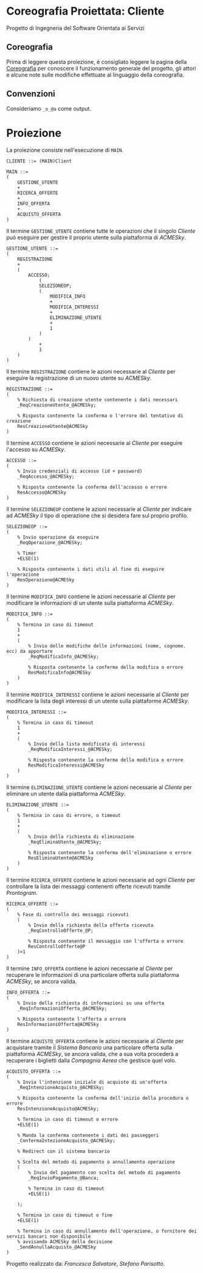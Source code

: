 # Coreografia Proiettata: Cliente
Progetto di Ingegneria del Software Orientata ai Servizi

## Coreografia

Prima di leggere questa proiezione, è consigliato leggere la pagina della [Coreografia](docs/coreografia.md) per conoscere il funzionamento generale del progetto, gli attori e alcune note sulle modifiche effettuate al linguaggio della coreografia.

## Convenzioni

Consideriamo `_o_@a` come output. 

# Proiezione

La proiezione consiste nell'esecuzione di `MAIN`.

```
CLIENTE ::= (MAIN)Client

MAIN ::=
(
	GESTIONE_UTENTE
	+
	RICERCA_OFFERTE
	+
	INFO_OFFERTA
	+
	ACQUISTO_OFFERTA
)
```

Il termine `GESTIONE_UTENTE` contiene tutte le operazioni che il singolo *Cliente* può eseguire per gestire il proprio utente sulla piattaforma di *ACMESky*.

```
GESTIONE_UTENTE ::=
(
	REGISTRAZIONE
	+
	(
		ACCESSO;
    		(
			SELEZIONEOP;
  			(
  				MODIFICA_INFO
  				+
  				MODIFICA_INTERESSI
  				+
  				ELIMINAZIONE_UTENTE
  				+
  				1
  			)
   		)
    		+
    		1
	)
)
```

Il termine `REGISTRAZIONE` contiene le azioni necessarie al *Cliente* per eseguire la registrazione di un nuovo utente su *ACMESky*.

```
REGISTRAZIONE ::=
(
	% Richiesta di creazione utente contenente i dati necessari
	_ReqCreazioneUtente_@ACMESky;

	% Risposta contenente la conferma o l'errore del tentativo di creazione
	ResCreazioneUtente@ACMESky
)
```

Il termine `ACCESSO` contiene le azioni necessarie al *Cliente* per eseguire l'accesso su *ACMESky*.

```
ACCESSO ::=
(
	% Invio credenziali di accesso (id + password)
	_ReqAccesso_@ACMESky;

	% Risposta contenente la conferma dell'accesso o errore
	ResAccesso@ACMESky
)
```

Il termine `SELEZIONEOP` contiene le azioni necessarie al *Cliente* per indicare ad *ACMESky* il tipo di operazione che si desidera fare sul proprio profilo.

```
SELEZIONEOP ::=
(
  	% Invio operazione da eseguire
  	_ReqOperazione_@ACMESky;

	% Timer
	+ELSE(1)

  	% Risposta contenente i dati utili al fine di eseguire l'operazione
  	ResOperazione@ACMESky
)
```

Il termine `MODIFICA_INFO` contiene le azioni necessarie al *Cliente* per modificare le informazioni di un utente sulla piattaforma *ACMESky*.

```
MODIFICA_INFO ::=
(
  	% Termina in caso di timeout
  	1
  	+
  	(
  		% Invio delle modifiche delle informazioni (nome, cognome. ecc) da apportare
  		_ReqModificaInfo_@ACMESky;

  		% Risposta contenente la conferma della modifica o errore
  		ResModificaInfo@ACMESky
  	)
)
```

Il termine `MODIFICA_INTERESSI` contiene le azioni necessarie al *Cliente* per modificare la lista degli interessi di un utente sulla piattaforme *ACMESky*.

```
MODIFICA_INTERESSI ::=
(
  	% Termina in caso di timeout
  	1
  	+
  	(
  		% Invio della lista modificata di interessi
  		_ReqModificaInteressi_@ACMESky;

  		% Risposta contenente la conferma della modifica o errore
  		ResModificaInteressi@ACMESky
  	)
)
```

Il termine `ELIMINAZIONE_UTENTE` contiene le azioni necessarie al *Cliente* per eliminare un utente dalla piattaforma *ACMESky*.

```
ELIMINAZIONE_UTENTE ::=
(
  	% Termina in caso di errore, o timeout
  	1
  	+
  	(
   		% Invio della richiesta di eliminazione
  		_ReqEliminaUtente_@ACMESky;

  		% Risposta contenente la conferma dell'eliminazione o errore
  		ResEliminaUtente@ACMESky
  	)
)
```

Il termine `RICERCA_OFFERTE` contiene le azioni necessarie ad ogni *Cliente* per controllare la lista dei messaggi contenenti offerte ricevuti tramite *Prontogram*.

```
RICERCA_OFFERTE ::=
(
	% Fase di controllo dei messaggi ricevuti
	(
		% Invio della richiesta della offerta ricevuta
		_ReqControlloOfferte_@P;

		% Risposta contenente il messaggio con l'offerta o errore
		ResControlloOfferte@P
	)>1
)
```

Il termine `INFO_OFFERTA` contiene le azioni necessarie al *Cliente* per recuperare le informazioni di una particolare offerta sulla piattaforma *ACMESky*, se ancora valida.

```
INFO_OFFERTA ::=
(
	% Invio della richiesta di informazioni su una offerta
	_ReqInformazioniOfferta_@ACMESky;

	% Risposta contenente l'offerta o errore
	ResInformazioniOfferta@ACMESky
)
```

Il termine `ACQUISTO_OFFERTA` contiene le azioni necessarie al *Cliente* per acquistare tramite il *Sistema Bancario* una particolare offerta sulla piattaforma *ACMESky*, se ancora valida, che a sua volta procederà a recuperare i biglietti dalla *Compagnia Aerea* che gestisce quel volo.

```
ACQUISTO_OFFERTA ::=
(
	% Invia l'intenzione iniziale di acquisto di un'offerta
	_ReqIntenzioneAcquisto_@ACMESky;

	% Risposta contenente la conferma dell'inizio della procedura o errore
	ResIntenzioneAcquisto@ACMESky;

	% Termina in caso di timeout o errore
	+ELSE(1)

  	% Manda la conferma contenente i dati dei passeggeri
  	_ConfermaIntezioneAcquisto_@ACMESky;

	% Redirect con il sistema bancario

	% Scelta del metodo di pagamento o annullamento operazione
	(
		% Invio del pagamento con scelta del metodo di pagamento
		_ReqInvioPagamento_@Banca;

		% Termina in caso di timeout
		+ELSE(1)

	);

  	% Termina in caso di timeout o fine
  	+ELSE(1)

  	% Termina in caso di annullamento dell'operazione, o fornitore dei servizi bancari non disponibile
 	% avvisando ACMESky della decisione
  	_SendAnnullaAcquisto_@ACMESky
)
```


Progetto realizzato da: *Francesca Salvatore*, *Stefano Parisotto*.
